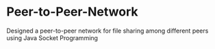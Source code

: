 # Peer-to-Peer-Network
Designed a peer-to-peer network for file sharing among different peers using Java Socket Programming
